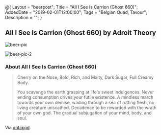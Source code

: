 @{ 
 Layout = "beerpost"; 
 Title = "All I See Is Carrion (Ghost 660)"; 
 AddedDate = "2019-02-01T12:00:00"; 
 Tags = "Belgian Quad, Tavour"; 
 Description = ""; 
 } 
 

## All I See Is Carrion (Ghost 660) by Adroit Theory

![beer-pic]

![beer-pic-2]

### About All I See Is Carrion (Ghost 660)

> Cherry on the Nose, Bold, Rich, and Malty, Dark Sugar, Full Creamy Body.
>
>You scavenge the earth grasping at life's sweet indulgences. Never ending consumption drives your futile existence. A mindless march towards your own demise, wading through a sea of rotting flesh, no living creature unscathed. Decadence to be rewarded with the wrath of your own god. The gradual subjugation of your mind, body, and soul.

Via [untappd][untappd-url].

[untappd-url]: <https://untappd.com/b/adroit-theory-all-i-see-is-carrion-ghost-660/2928698>
[beer-pic]: https://jasonpowley.com/assets/img/2019-02-01-all-i-see-is-carrion-ghost-660.jpeg "All I See Is Carrion (Ghost 660) by Adroit Theory"
[beer-pic-2]: https://jasonpowley.com/assets/img/2019-02-01-all-i-see-is-carrion-ghost-660-2.jpeg "All I See Is Carrion (Ghost 660) by Adroit Theory"